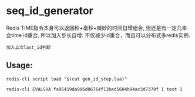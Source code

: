 # seq_id_generator

Redis TIME指令本身可以返回秒+毫秒+微妙的时间自增组合, 但还是有一定几率会time id重合, 所以加入步长自增. 不仅减少id重合，而且可以分布式多redis实例.

`加入上次last_id判断`

## Usage:

```
redis-cli script load "$(cat gen_id_step.lua)"

redis-cli EVALSHA fa95419da906d06764f13bed5604b94ac3d7370f 1 test 1
```


